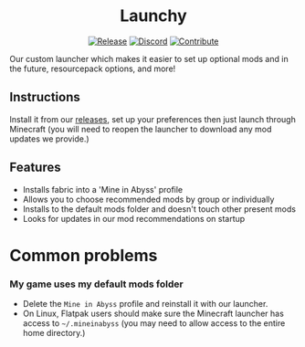 <div align="center">

# Launchy

[![Release](https://img.shields.io/github/v/release/MineInAbyss/launchy?label=Download)](https://github.com/MineInAbyss/launchy/releases/latest)
[![Discord](https://badgen.net/discord/members/QXPCk2y)](https://discord.gg/QXPCk2y)
[![Contribute](https://shields.io/badge/Contribute-e57be5?logo=github%20sponsors&style=flat&logoColor=white)](https://github.com/MineInAbyss/MineInAbyss/wiki/Setup-and-Contribution-Guide)
</div>

Our custom launcher which makes it easier to set up optional mods and in the future, resourcepack options, and more!

## Instructions

Install it from our [releases](https://github.com/MineInAbyss/launchy/releases/latest), set up your preferences then just launch through Minecraft (you will need to reopen the launcher to download any mod updates we provide.)

## Features
- Installs fabric into a 'Mine in Abyss' profile
- Allows you to choose recommended mods by group or individually
- Installs to the default mods folder and doesn't touch other present mods
- Looks for updates in our mod recommendations on startup

# Common problems

### My game uses my default mods folder
- Delete the `Mine in Abyss` profile and reinstall it with our launcher.
- On Linux, Flatpak users should make sure the Minecraft launcher has access to `~/.mineinabyss` (you may need to allow access to the entire home directory.)
